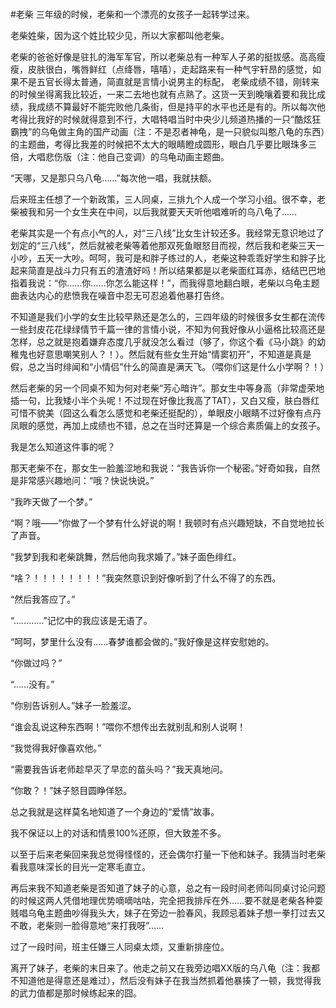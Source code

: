 
# 


#老柴
   三年级的时候，老柴和一个漂亮的女孩子一起转学过来。
   
   老柴姓柴，因为这个姓比较少见，所以大家都叫他老柴。
   
   老柴的爸爸好像是驻扎的海军军官，所以老柴总有一种军人子弟的挺拔感。高高瘦瘦，皮肤很白，嘴唇鲜红（点绛唇，嘻嘻），走起路来有一种气宇轩昂的感觉，如果不是五官长得太普通，简直就是言情小说男主的标配，
   老柴成绩不错，刚转来的时候坐得离我比较近，一来二去地也就有点熟了。这货一天到晚嚷着要和我比成绩，我成绩不算最好不能完败他几条街，但是持平的水平也还是有的。所以每次他考得比我好的时候就得意到不行，大唱特唱当时中央少儿频道热播的一只“酷炫狂霸拽”的乌龟做主角的国产动画（注：不是忍者神龟，是一只貌似叫憨八龟的东西）的主题曲，考得比我差的时候把不太大的眼睛瞪成圆形，眼白几乎要比眼珠多三倍，大唱悲伤版（注：他自己变调）的乌龟动画主题曲。
  
  “天哪，又是那只乌八龟……”每次他一唱，我就扶额。
  
   后来班主任想了一个新政策，三人同桌，三排九个人成一个学习小组。很不幸，老柴被我和另一个女生夹在中间，以后我就要天天听他唱难听的乌八龟了……
   
   老柴其实是一个有点小气的人，对“三八线”比女生计较还多。我经常无意识地过了划定的“三八线”，然后就被老柴等着他那双死鱼眼怒目而视，然后我和老柴三天一小吵，五天一大吵。呵呵，我可是和胖子练过的人，老柴这种乖乖好学生和胖子比起来简直是战斗力只有五的渣渣好吗！所以结果都是以老柴面红耳赤，结结巴巴地指着我说：“你……你……你怎么能这样！”，而我得意地翻白眼，老柴以乌龟主题曲表达内心的悲愤我在噪音中忍无可忍追着他暴打告终。
   
   不知道是我们小学的女生比较早熟还是怎么的，三四年级的时候很多女生都在流传一些封皮花花绿绿情节千篇一律的言情小说，不知为何我好像从小逼格比较高还是怎样，总之就是抱着嫌弃态度几乎就没怎么看过（够了，你这个看《马小跳》的幼稚鬼也好意思嘲笑别人？！）。然后就有些女生开始“情窦初开”，不知道是真是假，总之当时绯闻和“小情侣”什么的简直是满天飞。（喂你们这是什么小学啊？！）
   
   然后老柴的另一个同桌不知为何对老柴“芳心暗许”。那女生中等身高（非常虚荣地插一句，比我矮小半个头呢！不过现在好像比我高了TAT），又白又瘦，肤白唇红可惜不貌美（囧这么看怎么感觉和老柴还挺配的），单眼皮小眼睛不过好像有点丹凤眼的感觉，再加上成绩也不错，总之在当时还算是一个综合素质偏上的女孩子。
   
   我是怎么知道这件事的呢？
   
   那天老柴不在，那女生一脸羞涩地和我说：“我告诉你一个秘密。”好奇如我，自然是非常感兴趣地问：“哦？快说快说。”
  
   “我昨天做了一个梦。”
   
   “啊？哦——”你做了一个梦有什么好说的啊！我顿时有点兴趣短缺，不自觉地拉长了声音。
   
   “我梦到我和老柴跳舞，然后他向我求婚了。”妹子面色绯红。
  
   “啥？！！！！！！！！”我突然意识到好像听到了什么不得了的东西。
   
   “然后我答应了。”
   
   “…………”记忆中的我应该是无语了。
   
   “呵呵，梦里什么没有……春梦谁都会做的。”我好像是这样安慰她的。
   
   “你做过吗？”
   
   “……没有。”
   
   “你别告诉别人。”妹子一脸羞涩。
   
   “谁会乱说这种东西啊！”喂你不想传出去就别乱和别人说啊！
   
   “我觉得我好像喜欢他。”
   
   “需要我告诉老师趁早灭了早恋的苗头吗？”我天真地问。
  
   “你敢？！”妹子怒目圆睁佯怒。
   
   总之我就是这样莫名地知道了一个身边的“爱情”故事。
   
   我不保证以上的对话和情景100%还原，但大致差不多。
   
   以至于后来老柴回来我总觉得怪怪的，还会偶尔打量一下他和妹子。我猜当时老柴看我意味深长的目光一定寒毛直立。
   
   再后来我不知道老柴是否知道了妹子的心意，总之有一段时间老师叫同桌讨论问题的时候这两人凭借地理优势嘀嘀咕咕，完全把我排斥在外……要不就是老柴各种耍贱唱乌龟主题曲吵得我头大，妹子在旁边一脸春风，我顾忌着妹子想一拳打过去又不敢，老柴则一脸得意地“来打我呀”……
   
   过了一段时间，班主任嫌三人同桌太烦，又重新排座位。
   
   离开了妹子，老柴的末日来了。他走之前又在我旁边唱XX版的乌八龟（注：我都不知道他是得意还是难过），然后没有妹子在我当然抓着他暴揍了一顿，我觉得我的武力值都是那时候练起来的囧。

